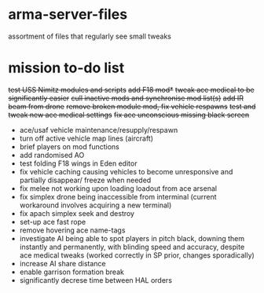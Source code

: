 # arma-server-files
 assortment of files that regularly see small tweaks

# mission to-do list
~~test USS Nimitz modules and scripts~~
~~add F18 mod*~~
~~tweak ace medical to be significantly easier~~
~~cull inactive mods and synchronise mod list(s)~~
~~add IR beam from drone~~
~~remove broken module mod, fix vehicle respawns~~
~~test and tweak new ace medical settings~~
~~fix ace unconscious missing black screen~~
- ace/usaf vehicle maintenance/resupply/respawn
- turn off active vehicle map lines (aircraft)
- brief players on mod functions
- add randomised AO
- test folding F18 wings in Eden editor
- fix vehicle caching causing vehicles to become unresponsive and partially disappear/ freeze when needed
- fix melee not working upon loading loadout from ace arsenal
- fix simplex drone being inaccessible from interminal (current workaround involves acquiring a new terminal)
- fix apach simplex seek and destroy
- set-up ace fast rope
- remove hovering ace name-tags
- investigate AI being able to spot players in pitch black, downing them instantly and permanently, with blinding speed and accuracy, despite ace medical tweaks (worked correctly in SP prior, changes sporadically)
- increase AI share distance
- enable garrison formation break
- significantly decrese time between HAL orders